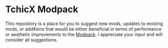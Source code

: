 # TchicX Modpack

This repository is a place for you to suggest new mods, updates to existing mods, or additions that would be either beneficial in terms of performance or aesthetic improvements to the [Modpack](https://modrinth.com/modpack/tchicx-modpack).
I appreciate your input and will consider all suggestions.
